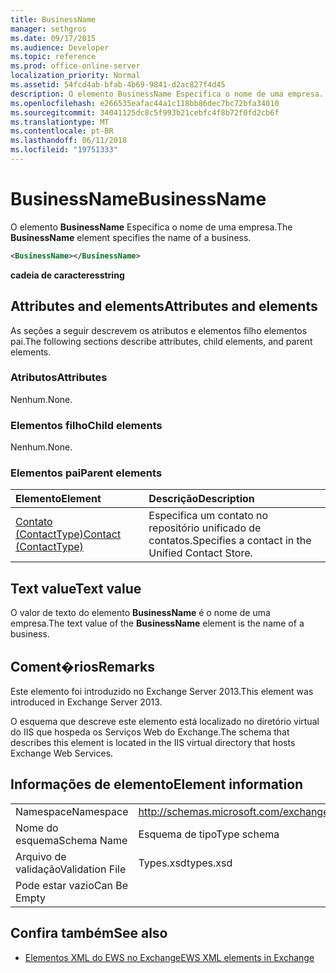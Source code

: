 ```yaml
---
title: BusinessName
manager: sethgros
ms.date: 09/17/2015
ms.audience: Developer
ms.topic: reference
ms.prod: office-online-server
localization_priority: Normal
ms.assetid: 54fcd4ab-bfab-4b69-9841-d2ac827f4d45
description: O elemento BusinessName Especifica o nome de uma empresa.
ms.openlocfilehash: e266535eafac44a1c118bb86dec7bc72bfa34010
ms.sourcegitcommit: 34041125dc8c5f993b21cebfc4f8b72f0fd2cb6f
ms.translationtype: MT
ms.contentlocale: pt-BR
ms.lasthandoff: 06/11/2018
ms.locfileid: "19751333"
---
```

# <a name="businessname"></a><span data-ttu-id="847eb-103">BusinessName</span><span class="sxs-lookup"><span data-stu-id="847eb-103">BusinessName</span></span>

<span data-ttu-id="847eb-104">O elemento **BusinessName** Especifica o nome de uma empresa.</span><span class="sxs-lookup"><span data-stu-id="847eb-104">The **BusinessName** element specifies the name of a business.</span></span> 
  
```XML
<BusinessName></BusinessName>
```

 <span data-ttu-id="847eb-105">**cadeia de caracteres**</span><span class="sxs-lookup"><span data-stu-id="847eb-105">**string**</span></span>
## <a name="attributes-and-elements"></a><span data-ttu-id="847eb-106">Attributes and elements</span><span class="sxs-lookup"><span data-stu-id="847eb-106">Attributes and elements</span></span>

<span data-ttu-id="847eb-107">As seções a seguir descrevem os atributos e elementos filho elementos pai.</span><span class="sxs-lookup"><span data-stu-id="847eb-107">The following sections describe attributes, child elements, and parent elements.</span></span>
  
### <a name="attributes"></a><span data-ttu-id="847eb-108">Atributos</span><span class="sxs-lookup"><span data-stu-id="847eb-108">Attributes</span></span>

<span data-ttu-id="847eb-109">Nenhum.</span><span class="sxs-lookup"><span data-stu-id="847eb-109">None.</span></span>
  
### <a name="child-elements"></a><span data-ttu-id="847eb-110">Elementos filho</span><span class="sxs-lookup"><span data-stu-id="847eb-110">Child elements</span></span>

<span data-ttu-id="847eb-111">Nenhum.</span><span class="sxs-lookup"><span data-stu-id="847eb-111">None.</span></span>
  
### <a name="parent-elements"></a><span data-ttu-id="847eb-112">Elementos pai</span><span class="sxs-lookup"><span data-stu-id="847eb-112">Parent elements</span></span>

|<span data-ttu-id="847eb-113">**Elemento**</span><span class="sxs-lookup"><span data-stu-id="847eb-113">**Element**</span></span>|<span data-ttu-id="847eb-114">**Descrição**</span><span class="sxs-lookup"><span data-stu-id="847eb-114">**Description**</span></span>|
|:-----|:-----|
|[<span data-ttu-id="847eb-115">Contato (ContactType)</span><span class="sxs-lookup"><span data-stu-id="847eb-115">Contact (ContactType)</span></span>](contact-contacttype.md) <br/> |<span data-ttu-id="847eb-116">Especifica um contato no repositório unificado de contatos.</span><span class="sxs-lookup"><span data-stu-id="847eb-116">Specifies a contact in the Unified Contact Store.</span></span>  <br/> |
   
## <a name="text-value"></a><span data-ttu-id="847eb-117">Text value</span><span class="sxs-lookup"><span data-stu-id="847eb-117">Text value</span></span>

<span data-ttu-id="847eb-118">O valor de texto do elemento **BusinessName** é o nome de uma empresa.</span><span class="sxs-lookup"><span data-stu-id="847eb-118">The text value of the **BusinessName** element is the name of a business.</span></span> 
  
## <a name="remarks"></a><span data-ttu-id="847eb-119">Coment�rios</span><span class="sxs-lookup"><span data-stu-id="847eb-119">Remarks</span></span>

<span data-ttu-id="847eb-120">Este elemento foi introduzido no Exchange Server 2013.</span><span class="sxs-lookup"><span data-stu-id="847eb-120">This element was introduced in Exchange Server 2013.</span></span>
  
<span data-ttu-id="847eb-121">O esquema que descreve este elemento está localizado no diretório virtual do IIS que hospeda os Serviços Web do Exchange.</span><span class="sxs-lookup"><span data-stu-id="847eb-121">The schema that describes this element is located in the IIS virtual directory that hosts Exchange Web Services.</span></span>
  
## <a name="element-information"></a><span data-ttu-id="847eb-122">Informações de elemento</span><span class="sxs-lookup"><span data-stu-id="847eb-122">Element information</span></span>

|||
|:-----|:-----|
|<span data-ttu-id="847eb-123">Namespace</span><span class="sxs-lookup"><span data-stu-id="847eb-123">Namespace</span></span>  <br/> |http://schemas.microsoft.com/exchange/services/2006/types  <br/> |
|<span data-ttu-id="847eb-124">Nome do esquema</span><span class="sxs-lookup"><span data-stu-id="847eb-124">Schema Name</span></span>  <br/> |<span data-ttu-id="847eb-125">Esquema de tipo</span><span class="sxs-lookup"><span data-stu-id="847eb-125">Type schema</span></span>  <br/> |
|<span data-ttu-id="847eb-126">Arquivo de validação</span><span class="sxs-lookup"><span data-stu-id="847eb-126">Validation File</span></span>  <br/> |<span data-ttu-id="847eb-127">Types.xsd</span><span class="sxs-lookup"><span data-stu-id="847eb-127">types.xsd</span></span>  <br/> |
|<span data-ttu-id="847eb-128">Pode estar vazio</span><span class="sxs-lookup"><span data-stu-id="847eb-128">Can Be Empty</span></span>  <br/> ||
   
## <a name="see-also"></a><span data-ttu-id="847eb-129">Confira também</span><span class="sxs-lookup"><span data-stu-id="847eb-129">See also</span></span>



- [<span data-ttu-id="847eb-130">Elementos XML do EWS no Exchange</span><span class="sxs-lookup"><span data-stu-id="847eb-130">EWS XML elements in Exchange</span></span>](ews-xml-elements-in-exchange.md)

